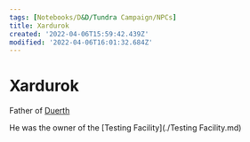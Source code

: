 ```yaml
---
tags: [Notebooks/D&D/Tundra Campaign/NPCs]
title: Xardurok
created: '2022-04-06T15:59:42.439Z'
modified: '2022-04-06T16:01:32.684Z'
---
```


# Xardurok

Father of [Duerth](./Duerth.md)

He was the owner of the [Testing Facility](./Testing Facility.md)
